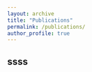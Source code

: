 ```yaml
---
layout: archive
title: "Publications"
permalink: /publications/
author_profile: true
---
```


## ssss
